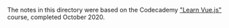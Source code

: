The notes in this directory were based on the Codecademy ["Learn Vue.js"](https://www.codecademy.com/learn/learn-vue-js) course, completed October 2020.

